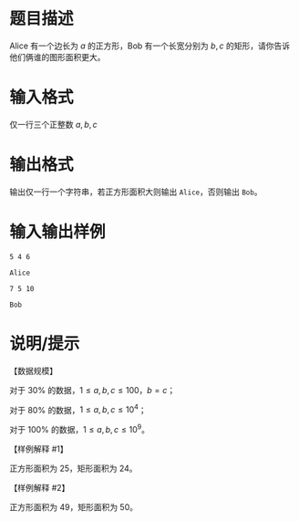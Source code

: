 # 题目描述

Alice 有一个边长为 $a$ 的正方形，Bob 有一个长宽分别为 $b,c$ 的矩形，请你告诉他们俩谁的图形面积更大。

# 输入格式

仅一行三个正整数 $a,b,c$

# 输出格式

输出仅一行一个字符串，若正方形面积大则输出 `Alice`，否则输出 `Bob`。

# 输入输出样例

```input1
5 4 6
```

```output1
Alice
```

```input2
7 5 10
```

```output2
Bob
```

# 说明/提示

【数据规模】

对于 $30 \%$ 的数据，$1 \leq a,b,c \leq 100$，$b=c$；

对于 $80 \%$ 的数据，$1 \leq a,b,c \leq {10}^4$；

对于 $100 \%$ 的数据，$1 \leq a,b,c \leq {10}^9$。

【样例解释 #1】

正方形面积为  $25$，矩形面积为 $24$。

【样例解释 #2】

正方形面积为  $49$，矩形面积为 $50$。
